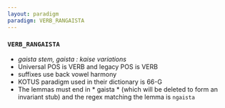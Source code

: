 ```yaml
---
layout: paradigm
paradigm: VERB_RANGAISTA
---
```

### ` VERB_RANGAISTA `

* _gaista stem, gaista : kaise variations_
* Universal POS is VERB and legacy POS is VERB
* suffixes use back vowel harmony
* KOTUS paradigm used in their dictionary is 66-G
* The lemmas must end in * gaista * (which will be deleted to form an invariant stub) and the regex matching the lemma is ` ngaista `
